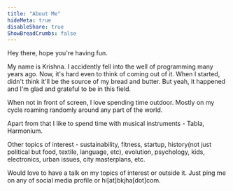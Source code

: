 ```yaml
---
title: "About Me"
hideMeta: true
disableShare: true
ShowBreadCrumbs: false
---
```



Hey there, hope you're having fun.

My name is Krishna. I accidently fell into the well of programming many years ago. Now, it's hard even to think of coming out of it. When I started, didn't think it'll be the source of my bread and butter. But yeah, it happened and I'm glad and grateful to be in this field.

When not in front of screen, I love spending time outdoor. Mostly on my cycle roaming randomly around any part of the world. 

Apart from that I like to spend time with musical instruments - Tabla, Harmonium. 

Other topics of interest - sustainability, fitness, startup, history(not just political but food, textile, language, etc), evolution, psychology, kids, electronics, urban issues, city masterplans, etc.

Would love to have a talk on my topics of interest or outside it. Just ping me on any of social media profile or hi[at]bkjha[dot]com.
